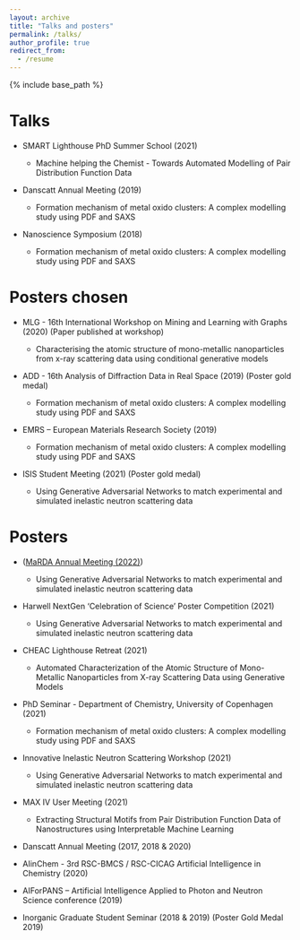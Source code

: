 ```yaml
---
layout: archive
title: "Talks and posters"
permalink: /talks/
author_profile: true
redirect_from:
  - /resume
---
```


{% include base_path %}

Talks
======
* SMART Lighthouse PhD Summer School (2021)
	* Machine helping the Chemist - Towards Automated Modelling of Pair Distribution Function Data

* Danscatt Annual Meeting (2019)
	* Formation mechanism of metal oxido clusters: A complex modelling study using PDF and SAXS

* Nanoscience Symposium (2018)
	* Formation mechanism of metal oxido clusters: A complex modelling study using PDF and SAXS


Posters chosen
======
* MLG - 16th International Workshop on Mining and Learning with Graphs (2020) (Paper published at workshop)
	* Characterising the atomic structure of mono-metallic nanoparticles from x-ray scattering data using conditional generative models

* ADD - 16th Analysis of Diffraction Data in Real Space (2019) (Poster gold medal)
	* Formation mechanism of metal oxido clusters: A complex modelling study using PDF and SAXS

* EMRS – European Materials Research Society (2019)
	* Formation mechanism of metal oxido clusters: A complex modelling study using PDF and SAXS

* ISIS Student Meeting (2021) (Poster gold medal)
	* Using Generative Adversarial Networks to match experimental and simulated inelastic neutron scattering data

Posters
======
* ([MaRDA Annual Meeting (2022)](files/MaRDA_poster.pdf))
	* Using Generative Adversarial Networks to match experimental and simulated inelastic neutron scattering data

* Harwell NextGen ‘Celebration of Science’ Poster Competition (2021)
	* Using Generative Adversarial Networks to match experimental and simulated inelastic neutron scattering data

* CHEAC Lighthouse Retreat (2021)
	* Automated Characterization of the Atomic Structure of Mono-Metallic Nanoparticles from X-ray Scattering Data using Generative Models

* PhD Seminar - Department of Chemistry, University of Copenhagen (2021)
	* Formation mechanism of metal oxido clusters: A complex modelling study using PDF and SAXS

* Innovative Inelastic Neutron Scattering Workshop (2021)
	* Using Generative Adversarial Networks to match experimental and simulated inelastic neutron scattering data

* MAX IV User Meeting (2021)
	* Extracting Structural Motifs from Pair Distribution Function Data of Nanostructures using Interpretable Machine Learning

* Danscatt Annual Meeting (2017, 2018 & 2020)
	
* AIinChem - 3rd RSC-BMCS / RSC-CICAG Artificial Intelligence in Chemistry (2020)

* AIForPANS – Artificial Intelligence Applied to Photon and Neutron Science conference (2019)

* Inorganic Graduate Student Seminar (2018 & 2019) (Poster Gold Medal 2019)